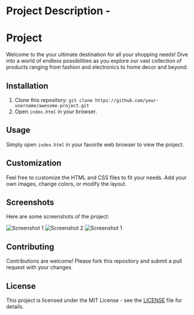 # Project Description -
# Project

Welcome to the your ultimate destination for all your shopping needs! Dive into a world of endless possibilities as you explore our vast collection of products ranging from fashion and electronics to home decor and beyond.
## Installation

1. Clone this repository: `git clone https://github.com/your-username/awesome-project.git`
2. Open `index.html` in your browser.

## Usage

Simply open `index.html` in your favorite web browser to view the project.

## Customization

Feel free to customize the HTML and CSS files to fit your needs. Add your own images, change colors, or modify the layout.

## Screenshots

Here are some screenshots of the project:

![Screenshot 1](/assets/images/1.png)
![Screenshot 2](/assets/images/2.png)
![Screenshot 1](/assets/images/3.png)

## Contributing

Contributions are welcome! Please fork this repository and submit a pull request with your changes.

## License

This project is licensed under the MIT License - see the [LICENSE](/LICENSE) file for details.
